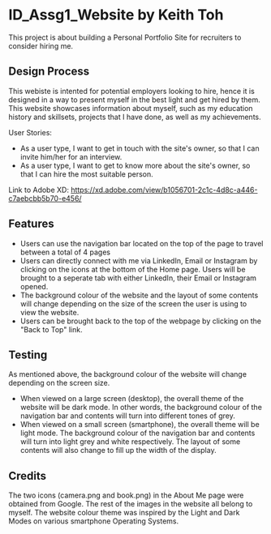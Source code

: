 # ID_Assg1_Website by Keith Toh
This project is about building a Personal Portfolio Site for recruiters to consider hiring me. 

## Design Process
This webiste is intented for potential employers looking to hire, hence it is designed in a way to present myself in the best light and get hired by them. This website showcases information about myself, such as my education history and skillsets, projects that I have done, as well as my achievements.

User Stories:
* As a user type, I want to get in touch with the site's owner, so that I can invite him/her for an interview.
* As a user type, I want to get to know more about the site's owner, so that I can hire the most suitable person.

 Link to Adobe XD: https://xd.adobe.com/view/b1056701-2c1c-4d8c-a446-c7aebcbb5b70-e456/ 

## Features
* Users can use the navigation bar located on the top of the page to travel between a total of 4 pages
* Users can directly connect with me via LinkedIn, Email or Instagram by clicking on the icons at the bottom of the Home page. Users will be brought to a seperate tab with either LinkedIn, their Email or Instagram opened.
* The background colour of the website and the layout of some contents will change depending on the size of the screen the user is using to view the website. 
* Users can be brought back to the top of the webpage by clicking on the "Back to Top" link.

## Testing
As mentioned above, the background colour of the website will change depending on the screen size.
* When viewed on a large screen (desktop), the overall theme of the website will be dark mode. In other words, the background colour of the navigation bar and contents will turn into different tones of grey.
* When viewed on a small screen (smartphone), the overall theme will be light mode. The background colour of the navigation bar and contents will turn into light grey and white respectively. The layout of some contents will also change to fill up the width of the display. 

## Credits
The two icons (camera.png and book.png) in the About Me page were obtained from Google.
The rest of the images in the website all belong to myself.
The website colour theme was inspired by the Light and Dark Modes on various smartphone Operating Systems.